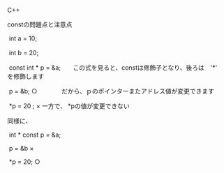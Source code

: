 C++

constの問題点と注意点

​	int a = 10;

​	int b = 20; 　

​	const int * p = &a;　　この式を見ると、constは修飾子となり、後ろは　'*'　を修飾します

​	p = &b;          ○　　　　だから、ｐのポインターまたアドレス値が変更できます

​	*p = 20 ;        ×				一方で、 *pの値が変更できない



同様に、

​	int * const p = &a;

​	p = &b  ×

​	*p = 20; ○









​	